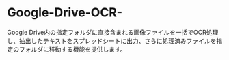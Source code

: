 # Google-Drive-OCR-
Google Drive内の指定フォルダに直接含まれる画像ファイルを一括でOCR処理し、抽出したテキストをスプレッドシートに出力、さらに処理済みファイルを指定のフォルダに移動する機能を提供します。
